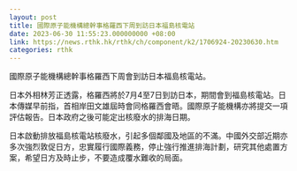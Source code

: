 ```yaml
---
layout: post
title: 國際原子能機構總幹事格羅西下周到訪日本福島核電站
date: 2023-06-30 11:55:23.000000000 +08:00
link: https://news.rthk.hk/rthk/ch/component/k2/1706924-20230630.htm
categories: rthk
---
```


國際原子能機構總幹事格羅西下周會到訪日本福島核電站。

日本外相林芳正透露，格羅西將於7月4至7日到訪日本，期間會到福島核電站。日本傳媒早前指，首相岸田文雄屆時會同格羅西會晤。國際原子能機構亦將提交一項評估報告。日本政府之後可能定出核廢水的排海日期。

日本啟動排放福島核電站核廢水，引起多個鄰國及地區的不滿。中國外交部近期亦多次強烈敦促日方，忠實履行國際義務，停止強行推進排海計劃，研究其他處置方案，希望日方及時止步，不要造成覆水難收的局面。
